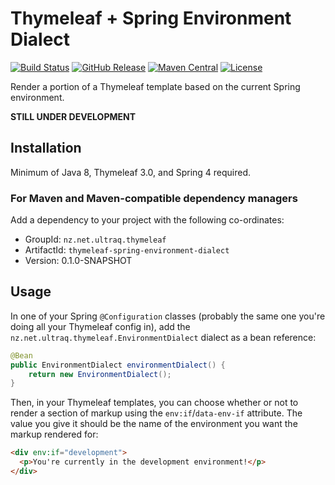 
Thymeleaf + Spring Environment Dialect
======================================

[![Build Status](https://travis-ci.org/ultraq/thymeleaf-spring-environment-dialect.svg)](https://travis-ci.org/ultraq/thymeleaf-spring-environment-dialect)
[![GitHub Release](https://img.shields.io/github/release/ultraq/thymeleaf-spring-environment-dialect.svg?maxAge=3600)](https://github.com/ultraq/thymeleaf-spring-environment-dialect/releases/latest)
[![Maven Central](https://img.shields.io/maven-central/v/nz.net.ultraq.thymeleaf/thymeleaf-spring-environment-dialect.svg?maxAge=3600)](http://search.maven.org/#search|ga|1|g%3A%22nz.net.ultraq.thymeleaf%22%20AND%20a%3A%22thymeleaf-spring-environment-dialect%22)
[![License](https://img.shields.io/github/license/ultraq/thymeleaf-spring-environment-dialect.svg?maxAge=2592000)](https://github.com/ultraq/thymeleaf-spring-environment-dialect/blob/master/LICENSE.txt)

Render a portion of a Thymeleaf template based on the current Spring environment.

**STILL UNDER DEVELOPMENT**


Installation
------------

Minimum of Java 8, Thymeleaf 3.0, and Spring 4 required.

### For Maven and Maven-compatible dependency managers
Add a dependency to your project with the following co-ordinates:

 - GroupId: `nz.net.ultraq.thymeleaf`
 - ArtifactId: `thymeleaf-spring-environment-dialect`
 - Version: 0.1.0-SNAPSHOT


Usage
-----

In one of your Spring `@Configuration` classes (probably the same one you're
doing all your Thymeleaf config in), add the `nz.net.ultraq.thymeleaf.EnvironmentDialect`
dialect as a bean reference:

```java
@Bean
public EnvironmentDialect environmentDialect() {
	return new EnvironmentDialect();
}
```

Then, in your Thymeleaf templates, you can choose whether or not to render a
section of markup using the `env:if`/`data-env-if` attribute.  The value you
give it should be the name of the environment you want the markup rendered for:

```html
<div env:if="development">
  <p>You're currently in the development environment!</p>
</div>
```
